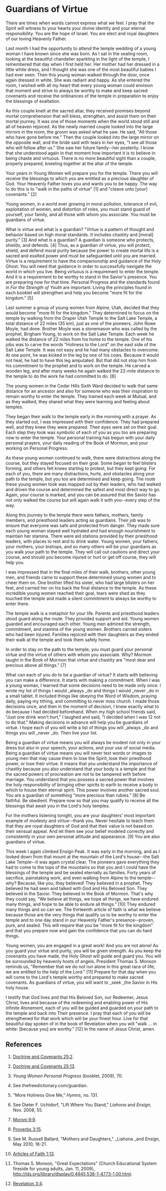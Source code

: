 # Guardians of Virtue

There are times when words cannot express what we feel. I pray that the Spirit
will witness to your hearts your divine identity and your eternal
responsibility. You are the hope of Israel. You are elect and royal daughters
of our loving Heavenly Father.

Last month I had the opportunity to attend the temple wedding of a young woman
I have known since she was born. As I sat in the sealing room, looking at the
beautiful chandelier sparkling in the light of the temple, I remembered that
day when I first held her. Her mother had her dressed in a little white dress,
and I thought she was one of the most beautiful babies I had ever seen. Then
this young woman walked through the door, once again dressed in white. She was
radiant and happy. As she entered the room, I wished with all my heart that
every young woman could envision that moment and strive to always be worthy to
make and keep sacred covenants and receive the ordinances of the temple in
preparation to enjoy the blessings of exaltation.

As this couple knelt at the sacred altar, they received promises beyond mortal
comprehension that will bless, strengthen, and assist them on their mortal
journey. It was one of those moments when the world stood still and all of
heaven rejoiced. As the newly married couple looked into the large mirrors in
the room, the groom was asked what he saw. He said, "All those who have gone
before me." Then the couple looked into the large mirror on the opposite wall,
and the bride said with tears in her eyes, "I see all those who will follow
after us." She saw her future family--her posterity. I know that she
understood again in that moment how important it is to believe in being chaste
and virtuous. There is no more beautiful sight than a couple, properly
prepared, kneeling together at the altar of the temple.

Your years in Young Women will prepare you for the temple. There you will
receive the blessings to which you are entitled as a precious daughter of God.
Your Heavenly Father loves you and wants you to be happy. The way to do this
is to "walk in the paths of virtue" [1]  and "cleave unto [your] covenants."
[2]

Young women, in a world ever growing in moral pollution, tolerance of evil,
exploitation of women, and distortion of roles, you must stand guard of
yourself, your family, and all those with whom you associate. You must be
guardians of virtue.

What is virtue and what is a guardian? "Virtue is a pattern of thought and
behavior based on high moral standards. It includes chastity and [moral]
purity." [3]  And what is a guardian? A guardian is someone who protects,
shields, and defends. [4]  Thus, as a guardian of virtue, you will protect,
shield, and defend moral purity because the power to create mortal life is a
sacred and exalted power and must be safeguarded until you are married. Virtue
is a requirement to have the companionship and guidance of the Holy Ghost. You
will need that guidance in order to successfully navigate the world in which
you live. Being virtuous is a requirement to enter the temple. And it is a
requirement to be worthy to stand in the Savior's presence. You are preparing
now for that time. Personal Progress and the standards found in _For the
Strength of Youth_ are important. Living the principles found in each booklet
will strengthen and help you become "more fit for the kingdom." [5]

Last summer a group of young women from Alpine, Utah, decided that they would
become "more fit for the kingdom." They determined to focus on the temple by
walking from the Draper Utah Temple to the Salt Lake Temple, a total distance
of 22 miles (35 km), just as one of the pioneers, John Rowe Moyle, had done.
Brother Moyle was a stonemason who was called by the prophet, Brigham Young,
to work on the Salt Lake Temple. Each week he walked the distance of 22 miles
from his home to the temple. One of his jobs was to carve the words "Holiness
to the Lord" on the east side of the Salt Lake Temple. It was not easy and he
had many obstacles to overcome. At one point, he was kicked in the leg by one
of his cows. Because it would not heal, he had to have this leg amputated. But
that did not stop him from his commitment to the prophet and to work on the
temple. He carved a wooden leg, and after many weeks he again walked the
22-mile distance to the temple to do the work he had committed to do. [6]

The young women in the Cedar Hills Sixth Ward decided to walk that same
distance for an ancestor and also for someone who was their inspiration to
remain worthy to enter the temple. They trained each week at Mutual, and as
they walked, they shared what they were learning and feeling about temples.

They began their walk to the temple early in the morning with a prayer. As
they started out, I was impressed with their confidence. They had prepared
well, and they knew they were prepared. Their eyes were set on their goal.
Each step they took was symbolic of each of you as you too are preparing now
to enter the temple. Your personal training has begun with your daily personal
prayers, your daily reading of the Book of Mormon, and your working on
Personal Progress.

As these young women continued to walk, there were distractions along the
course, but they stayed focused on their goal. Some began to feel blisters
forming, and others felt knees starting to protest, but they kept going. For
each of you, there are many distractions, hurts, and obstacles along your path
to the temple, but you too are determined and keep going. The route these
young women took was mapped out by their leaders, who had walked and driven
the course and determined the safest and most direct way to go. Again, your
course is marked, and you can be assured that the Savior has not only walked
the course but will again walk it with you--every step of the way.

Along this journey to the temple there were fathers, mothers, family members,
and priesthood leaders acting as guardians. Their job was to ensure that
everyone was safe and protected from danger. They made sure each young woman
stayed well hydrated and had enough nourishment to maintain her stamina. There
were aid stations provided by their priesthood leaders, with places to rest
and to drink water. Young women, your fathers, your mothers, your bishops, and
so many others will be your guardians as you walk your path to the temple.
They will call out cautions and direct your course, and should you become
injured or hurt or get off course, they will help you.

I was impressed that in the final miles of their walk, brothers, other young
men, and friends came to support these determined young women and to cheer
them on. One brother lifted his sister, who had large blisters on her feet,
and carried her on his back the final distance to the temple. As these
incredible young women reached their goal, tears were shed as they touched the
temple and made a silent commitment to always be worthy to enter there.

The temple walk is a metaphor for your life. Parents and priesthood leaders
stood guard along the route. They provided support and aid. Young women
guarded and encouraged each other. Young men admired the strength, commitment,
and stamina of the young women. Brothers carried sisters who had been injured.
Families rejoiced with their daughters as they ended their walk at the temple
and took them safely home.

In order to stay on the path to the temple, you must guard your personal
virtue and the virtue of others with whom you associate. Why? Mormon taught in
the Book of Mormon that virtue and chastity are "most dear and precious above
all things." [7]

What can each of you do to be a guardian of virtue? It starts with believing
you can make a difference. It starts with making a commitment. When I was a
young woman, I learned that some decisions need to be made only once. I wrote
my list of things I would _always _do and things I would _never _do in a small
tablet. It included things like obeying the Word of Wisdom, praying daily,
paying my tithing, and committing to never miss church. I made those decisions
once, and then in the moment of decision, I knew exactly what to do because I
had decided beforehand. When my high school friends said, "Just one drink
won't hurt," I laughed and said, "I decided when I was 12 not to do that."
Making decisions in advance will help you be guardians of virtue. I hope each
of you will write a list of things you will _always _do and things you will
_never _do. Then live your list.

Being a guardian of virtue means you will always be modest not only in your
dress but also in your speech, your actions, and your use of social media.
Being a guardian of virtue means you will never text words or images to young
men that may cause them to lose the Spirit, lose their priesthood power, or
lose their virtue. It means that you understand the importance of chastity
because you also understand that your body is a temple and that the sacred
powers of procreation are not to be tampered with before marriage. You
understand that you possess a sacred power that involves the holy
responsibility of bringing other spirits to earth to receive a body in which
to house their eternal spirit. This power involves another sacred soul. You
are a guardian of something "more precious than rubies." [8]  Be faithful. Be
obedient. Prepare now so that you may qualify to receive all the blessings
that await you in the Lord's holy temples.

For the mothers listening tonight, you are your daughters' most important
example of modesty and virtue--thank you. Never hesitate to teach them that
they are royal daughters of God and that their value is not based on their
sensual appeal. And let them see your belief modeled correctly and
consistently in your own personal attitude and appearance. [9]  You are also
guardians of virtue.

This week I again climbed Ensign Peak. It was early in the morning, and as I
looked down from that mount at the mountain of the Lord's house--the Salt Lake
Temple--it was again crystal clear. The pioneers gave everything they had to
come to the tops of the mountains so that you and I could have the blessings
of the temple and be sealed eternally as families. Forty years of sacrifice,
painstaking work, and even walking from Alpine to the temple--why? Because,
like you, they believed! They believed in a prophet. They believed he had seen
and talked with God and His Beloved Son. They believed in the Savior. They
believed in the Book of Mormon. That's why they could say, "We believe all
things, we hope all things, we have endured many things, and hope to be able
to endure all things." [10]  They endured many things and so can we. The
thirteenth article of faith is what we believe because those are the very
things that qualify us to be worthy to enter the temple and to one day stand
in our Heavenly Father's presence--proven, pure, and sealed. This will require
that you be "more fit for the kingdom" and that you prepare now and gain the
confidence that you can do hard things.

Young women, you are engaged in a great work! And you are not alone! As you
guard your virtue and purity, you will be given strength. As you keep the
covenants you have made, the Holy Ghost will guide and guard you. You will be
surrounded by heavenly hosts of angels. President Thomas S. Monson reminds us,
"Remember that we do not run alone in this great race of life; we are entitled
to the help of the Lord." [11]  Prepare for that day when you will come to the
Lord's temple worthy and prepared to make sacred covenants. As guardians of
virtue, you will want to _seek _the Savior in His holy house.

I testify that God lives and that His Beloved Son, our Redeemer, Jesus Christ,
lives and because of the redeeming and enabling power of His infinite
Atonement, each of you will be guided and guarded on your path to the temple
and back into Their presence. I pray that each of you will be strengthened for
that work which will be your finest hour. Live for that beautiful day spoken
of in the book of Revelation when you will "walk ... in white: [because you] are
worthy." [12]  In the name of Jesus Christ, amen.

## References

  1.   [Doctrine and Covenants 25:2](https://www.lds.org/scriptures/dc-testament/dc/25.2?lang=eng#1).

  2.   [Doctrine and Covenants 25:13](https://www.lds.org/scriptures/dc-testament/dc/25.13?lang=eng#12).

  3.   _Young Women Personal Progress_ (booklet, 2009), 70.

  4.  See thefreedictionary.com/guardian.

  5.  "More Holiness Give Me," _Hymns,_ no. 131.

  6.  See Dieter F. Uchtdorf, "Lift Where You Stand," _Liahona_ and _Ensign,_ Nov. 2008, 55.

  7.   [Moroni 9:9](https://www.lds.org/scriptures/bofm/moro/9.9?lang=eng#8).

  8.   [Proverbs 3:15](https://www.lds.org/scriptures/ot/prov/3.15?lang=eng#14).

  9.  See M. Russell Ballard, "Mothers and Daughters," _Liahona _and _Ensign,_ May 2010, 18-21.

  10.   [Articles of Faith 1:13](https://www.lds.org/scriptures/pgp/a-of-f/1.13?lang=eng#12).

  11.  Thomas S. Monson, "Great Expectations" (Church Educational System fireside for young adults, Jan. 11, 2009), http://lds.org/library/display/0,4945,538-1-4773-1,00.html.

  12.   [Revelation 3:4](https://www.lds.org/scriptures/nt/rev/3.4?lang=eng#3).

